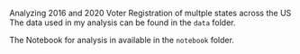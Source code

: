Analyzing 2016 and 2020 Voter Registration of multple states across the US
The data used in my analysis can be found in the  `data` folder.

The Notebook for analysis in available in the `notebook` folder.
